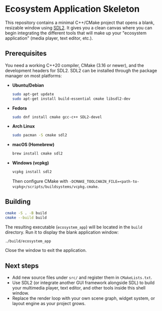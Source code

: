 # Ecosystem Application Skeleton

This repository contains a minimal C++/CMake project that opens a blank, resizable window using [SDL2](https://www.libsdl.org/). It gives you a clean canvas where you can begin integrating the different tools that will make up your "ecosystem application" (media player, text editor, etc.).

## Prerequisites

You need a working C++20 compiler, CMake (3.16 or newer), and the development headers for SDL2. SDL2 can be installed through the package manager on most platforms:

- **Ubuntu/Debian**
  ```bash
  sudo apt-get update
  sudo apt-get install build-essential cmake libsdl2-dev
  ```
- **Fedora**
  ```bash
  sudo dnf install cmake gcc-c++ SDL2-devel
  ```
- **Arch Linux**
  ```bash
  sudo pacman -S cmake sdl2
  ```
- **macOS (Homebrew)**
  ```bash
  brew install cmake sdl2
  ```
- **Windows (vcpkg)**
  ```powershell
  vcpkg install sdl2
  ```
  Then configure CMake with `-DCMAKE_TOOLCHAIN_FILE=<path-to-vcpkg>/scripts/buildsystems/vcpkg.cmake`.

## Building

```bash
cmake -S . -B build
cmake --build build
```

The resulting executable (`ecosystem_app`) will be located in the `build` directory. Run it to display the blank application window:

```bash
./build/ecosystem_app
```

Close the window to exit the application.

## Next steps

- Add new source files under `src/` and register them in `CMakeLists.txt`.
- Use SDL2 (or integrate another GUI framework alongside SDL) to build your multimedia player, text editor, and other tools inside this shell window.
- Replace the render loop with your own scene graph, widget system, or layout engine as your project grows.

